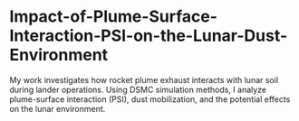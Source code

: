 # Impact-of-Plume-Surface-Interaction-PSI-on-the-Lunar-Dust-Environment
My work investigates how rocket plume exhaust interacts with lunar soil during lander operations. Using DSMC simulation methods, I analyze plume-surface interaction (PSI), dust mobilization, and the potential effects on the lunar environment.      
